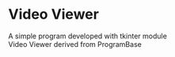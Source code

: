 # Video Viewer
A simple program developed with tkinter module\
Video Viewer derived from ProgramBase
